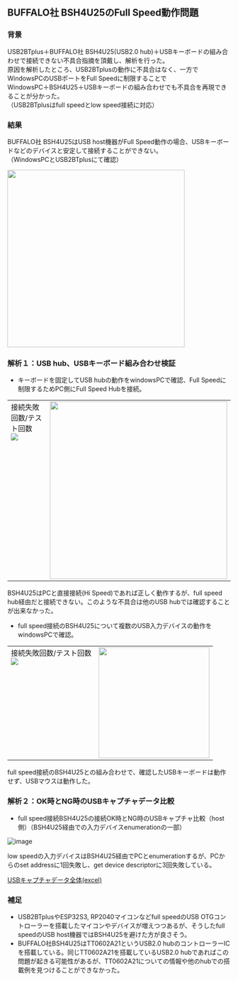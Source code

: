 ## BUFFALO社 BSH4U25のFull Speed動作問題

### 背景

USB2BTplus＋BUFFALO社 BSH4U25(USB2.0 hub)＋USBキーボードの組み合わせで接続できない不具合指摘を頂戴し、解析を行った。  
原因を解析したところ、USB2BTplusの動作に不具合はなく、一方でWindowsPCのUSBポートをFull Speedに制限することで  
WindowsPC＋BSH4U25＋USBキーボードの組み合わせでも不具合を再現できることが分かった。  
（USB2BTplusはfull speedとlow speed接続に対応）

### 結果

BUFFALO社 BSH4U25はUSB host機器がFull Speed動作の場合、USBキーボードなどのデバイスと安定して接続することができない。  
（WindowsPCとUSB2BTplusにて確認）

<img src="https://user-images.githubusercontent.com/43091864/233819327-fe18d066-9292-4a25-9e5e-6ffb0a6c5e94.JPG" width="400" />

### 解析１：USB hub、USBキーボード組み合わせ検証

* キーボードを固定してUSB hubの動作をwindowsPCで確認、Full Speedに制限するためPC側にFull Speed Hubを接続。

<table border="0"><tbody><tr>
<td valign="top">接続失敗回数/テスト回数<br /><img src="https://user-images.githubusercontent.com/43091864/233819653-b03ce516-2d51-4beb-aaf0-9ce40c6cd2fb.png" /></td>
<td><img src="https://user-images.githubusercontent.com/43091864/233819689-f1bf9a63-73a9-4137-a032-8473dd11fc8f.JPG" width="400" /></td>
</tr></tbody></table>

BSH4U25はPCと直接接続(Hi Speed)であれば正しく動作するが、full speed hub経由だと接続できない。このような不具合は他のUSB hubでは確認することが出来なかった。

* full speed接続のBSH4U25について複数のUSB入力デバイスの動作をwindowsPCで確認。

<table border="0"><tbody><tr>
<td valign="top">接続失敗回数/テスト回数<br /><img src="https://user-images.githubusercontent.com/43091864/233820066-4cb45340-8615-49b7-a2da-b8c50699c5ee.png" /></td>
<td><img src="https://user-images.githubusercontent.com/43091864/233820632-a66d8266-e413-4d3f-9df4-6a05ee8727fe.JPG" width="250" /></td>
</tr></tbody></table>

full speed接続のBSH4U25との組み合わせで、確認したUSBキーボードは動作せず、USBマウスは動作した。

### 解析２：OK時とNG時のUSBキャプチャデータ比較

* full speed接続BSH4U25の接続OK時とNG時のUSBキャプチャ比較（host側）（BSH4U25経由での入力デバイスenumerationの一部）

![image](https://user-images.githubusercontent.com/43091864/233821028-0879eccf-d31d-46c3-bf80-c6ef678bdcd7.png)

low speedの入力デバイスはBSH4U25経由でPCとenumerationするが、PCからのset addressに1回失敗し、get device descriptorに3回失敗している。

[USBキャプチャデータ全体(excel)](../images/BSH4U25_issue.20230423.xlsx)

### 補足

* USB2BTplusやESP32S3, RP2040マイコンなどfull speedのUSB OTGコントローラーを搭載したマイコンやデバイスが増えつつあるが、そうしたfull speedのUSB host機器ではBSH4U25を避けた方が良さそう。
* BUFFALO社BSH4U25はTT0602A21というUSB2.0 hubのコントローラーICを搭載している。同じTT0602A21を搭載しているUSB2.0 hubであればこの問題が起きる可能性があるが、TT0602A21についての情報や他のhubでの搭載例を見つけることができなかった。  
